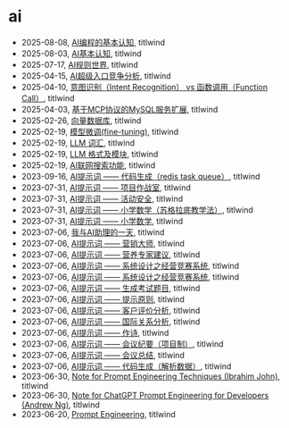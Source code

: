 # ai

- 2025-08-08, [AI编程的基本认知](ai-program-basic-cognitions.html), titlwind
- 2025-08-03, [AI基本认知](ai-basic-cognitions.html), titlwind
- 2025-07-17, [AI规则世界](rule-world.html), titlwind
- 2025-04-15, [AI超级入口竞争分析](super-ai-entry.html), titlwind
- 2025-04-10, [意图识别（Intent Recognition） vs 函数调用（Function Call）](intent_recognition_vs_function_call.html), titlwind
- 2025-04-03, [基于MCP协议的MySQL服务扩展](mcp-mysql-ext.html), titlwind
- 2025-02-26, [向量数据库](llm-vector-database.html), titlwind
- 2025-02-19, [模型微调(fine-tuning)](fine-tuning.html), titlwind
- 2025-02-19, [LLM 词汇](llm-terms.html), titlwind
- 2025-02-19, [LLM 格式及模块](llm-model-format-modules.html), titlwind
- 2025-02-19, [AI联网搜索功能](llm-network-search.html), titlwind
- 2023-09-16, [AI提示词 —— 代码生成（redis task queue）](prompts-code-gen-redis-queue.html), titlwind
- 2023-07-31, [AI提示词 —— 项目作战室](prompts-agile-war-room.html), titlwind
- 2023-07-31, [AI提示词 —— 活动安全](prompts-activity-security.html), titlwind
- 2023-07-31, [AI提示词 —— 小学数学（苏格拉底教学法）](prompts-math-of-primary-school-socrates-method.html), titlwind
- 2023-07-31, [AI提示词 —— 小学数学](prompts-math-of-primary-school-1.html), titlwind
- 2023-07-06, [我与AI助理的一天](one-day-with-ai-assit.html), titlwind
- 2023-07-06, [AI提示词 —— 营销大师](prompts-market-master.html), titlwind
- 2023-07-06, [AI提示词 —— 营养专家建议](prompts-cooking-menu.html), titlwind
- 2023-07-06, [AI提示词 —— 系统设计之经营竞赛系统](prompts-system-design-3a.html), titlwind
- 2023-07-06, [AI提示词 —— 系统设计之经营竞赛系统](prompts-system-design-3a-v2.html), titlwind
- 2023-07-06, [AI提示词 —— 生成考试题目](prompts-generate-exam.html), titlwind
- 2023-07-06, [AI提示词 —— 提示原则](prompts-prompt-principles.html), titlwind
- 2023-07-06, [AI提示词 —— 客户评价分析](prompts-customer-evaluation-analysis.html), titlwind
- 2023-07-06, [AI提示词 —— 国际关系分析](prompts-international-relations-analysis.html), titlwind
- 2023-07-06, [AI提示词 —— 作诗](prompts-write-poem.html), titlwind
- 2023-07-06, [AI提示词 —— 会议纪要（项目制）](prompts-meeting-summary-project-system.html), titlwind
- 2023-07-06, [AI提示词 —— 会议总结](prompts-meeting-summary-86.html), titlwind
- 2023-07-06, [AI提示词 —— 代码生成（解析数据）](prompts-code-gen-csv.html), titlwind
- 2023-06-30, [Note for Prompt Engineering Techniques (Ibrahim John)](note-for-prompt-engineering-techniques-Ibrahim-john.html), titlwind
- 2023-06-30, [Note for ChatGPT Prompt Engineering for Developers (Andrew Ng)](note-for-Prompt-Engineering-for-Developers-Andrew-Ng.html), titlwind
- 2023-06-20, [Prompt Engineering](prompt-engineering.html), titlwind
